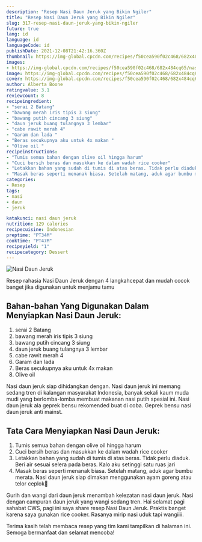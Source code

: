 ```yaml
---
description: "Resep Nasi Daun Jeruk yang Bikin Ngiler"
title: "Resep Nasi Daun Jeruk yang Bikin Ngiler"
slug: 317-resep-nasi-daun-jeruk-yang-bikin-ngiler
future: true
lang: id
language: id
languageCode: id
publishDate: 2021-12-08T21:42:16.360Z 
thumbnail: https://img-global.cpcdn.com/recipes/f50cea590f02c468/682x484cq65/nasi-daun-jeruk-foto-resep-utama.png
images:
- https://img-global.cpcdn.com/recipes/f50cea590f02c468/682x484cq65/nasi-daun-jeruk-foto-resep-utama.png
image: https://img-global.cpcdn.com/recipes/f50cea590f02c468/682x484cq65/nasi-daun-jeruk-foto-resep-utama.png
cover: https://img-global.cpcdn.com/recipes/f50cea590f02c468/682x484cq65/nasi-daun-jeruk-foto-resep-utama.png
author: Alberta Boone
ratingvalue: 3.1
reviewcount: 8
recipeingredient:
- "serai 2 Batang"
- "bawang merah iris tipis 3 siung"
- "bawang putih cincang 3 siung"
- "daun jeruk buang tulangnya 3 lembar"
- "cabe rawit merah 4"
- "Garam dan lada "
- "Beras secukupnya aku untuk 4x makan "
- "Olive oil "
recipeinstructions:
- "Tumis semua bahan dengan olive oil hingga harum"
- "Cuci bersih beras dan masukkan ke dalam wadah rice cooker"
- "Letakkan bahan yang sudah di tumis di atas beras. Tidak perlu diaduk. Beri air sesuai selera pada beras. Kalo aku setinggi satu ruas jari"
- "Masak beras seperti menanak biasa. Setelah matang, aduk agar bumbu merata. Nasi daun jeruk siap dimakan menggunakan ayam goreng atau telor ceplok🤗"
categories:
- Resep
tags:
- nasi
- daun
- jeruk

katakunci: nasi daun jeruk 
nutrition: 129 calories
recipecuisine: Indonesian
preptime: "PT34M"
cooktime: "PT47M"
recipeyield: "1"
recipecategory: Dessert
---
```



![Nasi Daun Jeruk](https://img-global.cpcdn.com/recipes/f50cea590f02c468/682x484cq65/nasi-daun-jeruk-foto-resep-utama.png)

Resep rahasia Nasi Daun Jeruk    dengan 4 langkahcepat dan mudah cocok banget jika digunakan untuk menjamu tamu

<!--inarticleads1-->

## Bahan-bahan Yang Digunakan Dalam Menyiapkan Nasi Daun Jeruk:

1. serai 2 Batang
1. bawang merah iris tipis 3 siung
1. bawang putih cincang 3 siung
1. daun jeruk buang tulangnya 3 lembar
1. cabe rawit merah 4
1. Garam dan lada 
1. Beras secukupnya aku untuk 4x makan 
1. Olive oil 

Nasi daun jeruk siap dihidangkan dengan. Nasi daun jeruk ini memang sedang tren di kalangan masyarakat Indonesia, banyak sekali kaum muda mudi yang berlomba-lomba membuat makanan nasi putih spesial ini. Nasi daun jeruk ala geprek bensu rekomended buat di coba. Geprek bensu nasi daun jeruk anti mainst. 

<!--inarticleads2-->

## Tata Cara Menyiapkan Nasi Daun Jeruk:

1. Tumis semua bahan dengan olive oil hingga harum
1. Cuci bersih beras dan masukkan ke dalam wadah rice cooker
1. Letakkan bahan yang sudah di tumis di atas beras. Tidak perlu diaduk. Beri air sesuai selera pada beras. Kalo aku setinggi satu ruas jari
1. Masak beras seperti menanak biasa. Setelah matang, aduk agar bumbu merata. Nasi daun jeruk siap dimakan menggunakan ayam goreng atau telor ceplok🤗


Gurih dan wangi dari daun jeruk menambah kelezatan nasi daun jeruk. Nasi dengan campuran daun jeruk yang wangi sedang tren. Hai selamat pagi sahabat CWS, pagi ini saya share resep Nasi Daun Jeruk. Praktis banget karena saya gunakan rice cooker. Rasanya mirip nasi uduk tapi wangiiii. 

Terima kasih telah membaca resep yang tim kami tampilkan di halaman ini. Semoga bermanfaat dan selamat mencoba!

